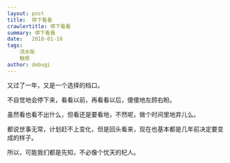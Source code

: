 ```yaml
---
layout: post
title:  停下看看
crawlertitle: 停下看看
summary: 停下看看
date:   2018-01-18
tags:
    流水账
    触感
author: debugi
---
```


又过了一年，又是一个选择的档口。  

不自觉地会停下来，看看以前，再看看以后，傻傻地左顾右盼。  

虽然看也看不出什么，但看还是要看地，不然呢，做个时间里地弃儿么。     

都说世事无常，计划赶不上变化，但是回头看来，现在也基本都是几年前决定要变成的样子。     

所以，可能我们都是先知，不必像个忧天的杞人。  


